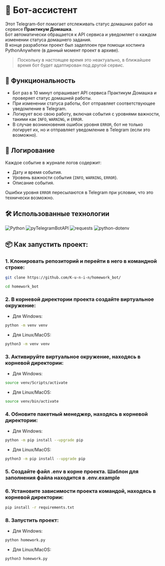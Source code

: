 # 🤖 Бот-ассистент

Этот Telegram-бот помогает отслеживать статус домашних работ на сервисе **Практикум Домашка**.  
Бот автоматически обращается к API сервиса и уведомляет о каждом изменении статуса домашнего задания.  
В конце разработки проект был задеплоен при помощи хостинга PythonAnywhere (в данный момент проект в архиве).

> Поскольку в настоящее время это неактуально, в ближайшее время бот будет адаптирован под другой сервис.

## 🚀 Функциональность

- Бот раз в 10 минут опрашивает API сервиса Практикум Домашка и проверяет статус домашней работы.
- При изменении статуса работы, бот отправляет соответствующее уведомление в Telegram.
- Логирует всю свою работу, включая события с уровнями важности, такими как `INFO`, `WARNING`, и `ERROR`.
- В случае возникновения ошибок уровня `ERROR`, бот не только логирует их, но и отправляет уведомление в Telegram (если это возможно).

## 📑 Логирование

Каждое событие в журнале логов содержит:
- Дату и время события.
- Уровень важности события (`INFO`, `WARNING`, `ERROR`).
- Описание события.

Ошибки уровня `ERROR` пересылаются в Telegram при условии, что это технически возможно.

## 🛠 Использованные технологии

![Python](https://img.shields.io/badge/Python-3.9.13-blue)
![pyTelegramBotAPI](https://img.shields.io/badge/pyTelegramBotAPI-4.14.1-yellow)
![requests](https://img.shields.io/badge/requests-2.26.0-orange)
![python-dotenv](https://img.shields.io/badge/python--dotenv-0.20.0-brightgreen)



## 📦 Как запустить проект:

### 1. Клонировать репозиторий и перейти в него в командной строке:
```sh
git clone https://github.com/K-u-n-i-n/homework_bot/
```
```sh
cd homework_bot
```

### 2. В корневой директории проекта создайте виртуальное окружение:

- Для Windows:
```sh
python -m venv venv
```
- Для Linux/MacOS:
```sh
python3 -m venv venv
```

### 3. Активируйте виртуальное окружение, находясь в корневой директории:
- Для Windows:
```sh
source venv/Scripts/activate
```
- Для Linux/MacOS:
```sh
source venv/bin/activate
```

### 4. Обновите пакетный менеджер, находясь в корневой директории:
- Для Windows:
```sh
python -m pip install --upgrade pip
```
- Для Linux/MacOS:
```sh
python3 -m pip install --upgrade pip
```

### 5. Создайте файл .env в корне проекта. Шаблон для заполнения файла находится в .env.example


### 6. Установите зависимости проекта командой, находясь в корневой директории:
```sh
pip install -r requirements.txt
```

### 8. Запустить проект:
- Для Windows:
```sh
python homework.py
```
- Для Linux/MacOS:
```sh
python3 homework.py
```